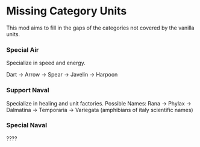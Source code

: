 # Missing Category Units
This mod aims to fill in the gaps of the categories not covered by the vanilla units.

### Special Air
Specialize in speed and energy.

Dart -> Arrow -> Spear -> Javelin -> Harpoon

### Support Naval
Specialize in healing and unit factories. 
Possible Names: 
Rana -> Phylax -> Dalmatina -> Temporaria -> Variegata (amphibians of italy scientific names)

### Special Naval
????
